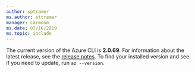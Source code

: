 ```yaml
---
author: sptramer
ms.author: sttramer
manager: carmonm
ms.date: 07/16/2019
ms.topic: include
---
```

The current version of the Azure CLI is __2.0.69__. For information about the latest release, see the [release notes](../release-notes-azure-cli.md). To find your installed version and see if you need to update, run `az --version`.
